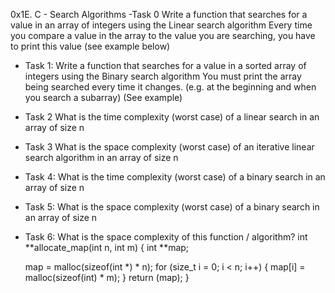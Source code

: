 0x1E. C - Search Algorithms
-Task 0
Write a function that searches for a value in an array of integers using the Linear search algorithm
Every time you compare a value in the array to the value you are searching, you have to print this value (see example below)

- Task 1:
Write a function that searches for a value in a sorted array of integers using the Binary search algorithm
You must print the array being searched every time it changes. (e.g. at the beginning and when you search a subarray) (See example)

- Task 2
What is the time complexity (worst case) of a linear search in an array of size n

- Task 3
What is the space complexity (worst case) of an iterative linear search algorithm in an array of size n

- Task 4:
What is the time complexity (worst case) of a binary search in an array of size n

- Task 5:
What is the space complexity (worst case) of a binary search in an array of size n

- Task 6:
What is the space complexity of this function / algorithm?
int **allocate_map(int n, int m)
{
     int **map;

     map = malloc(sizeof(int *) * n);
     for (size_t i = 0; i < n; i++)
     {
          map[i] = malloc(sizeof(int) * m);
     }
     return (map);
}
